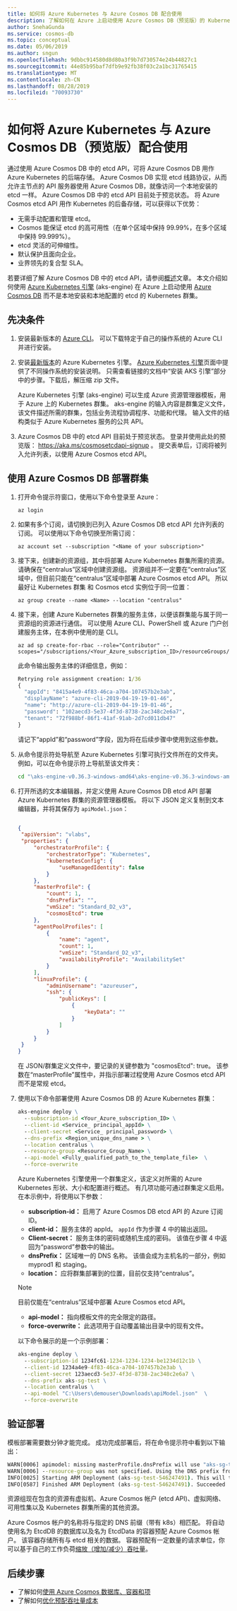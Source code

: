 ```yaml
---
title: 如何将 Azure Kubernetes 与 Azure Cosmos DB 配合使用
description: 了解如何在 Azure 上启动使用 Azure Cosmos DB（预览版）的 Kubernetes 群集
author: SnehaGunda
ms.service: cosmos-db
ms.topic: conceptual
ms.date: 05/06/2019
ms.author: sngun
ms.openlocfilehash: 9dbbc914580d8d80a3f9b7d730574e24b44827c1
ms.sourcegitcommit: 44e85b95baf7dfb9e92fb38f03c2a1bc31765415
ms.translationtype: MT
ms.contentlocale: zh-CN
ms.lasthandoff: 08/28/2019
ms.locfileid: "70093730"
---
```

# <a name="how-to-use-azure-kubernetes-with-azure-cosmos-db-preview"></a>如何将 Azure Kubernetes 与 Azure Cosmos DB（预览版）配合使用

通过使用 Azure Cosmos DB 中的 etcd API，可将 Azure Cosmos DB 用作 Azure Kubernetes 的后端存储。 Azure Cosmos DB 实现 etcd 线路协议，从而允许主节点的 API 服务器使用 Azure Cosmos DB，就像访问一个本地安装的 etcd 一样。 Azure Cosmos DB 中的 etcd API 目前处于预览状态。 将 Azure Cosmos etcd API 用作 Kubernetes 的后备存储，可以获得以下优势： 

* 无需手动配置和管理 etcd。
* Cosmos 能保证 etcd 的高可用性（在单个区域中保持 99.99%，在多个区域中保持 99.999%）。
* etcd 灵活的可伸缩性。
* 默认保护且面向企业。
* 业界领先的复合型 SLA。

若要详细了解 Azure Cosmos DB 中的 etcd API，请参阅[概述](etcd-api-introduction.md)文章。 本文介绍如何使用 [Azure Kubernetes 引擎](https://github.com/Azure/aks-engine/blob/master/docs/tutorials/quickstart.md) (aks-engine) 在 Azure 上启动使用 [Azure Cosmos DB](https://docs.microsoft.com/azure/cosmos-db/) 而不是本地安装和本地配置的 etcd 的 Kubernetes 群集。 

## <a name="prerequisites"></a>先决条件

1. 安装最新版本的 [Azure CLI](/cli/azure/install-azure-cli?view=azure-cli-latest)。 可以下载特定于自己的操作系统的 Azure CLI 并进行安装。

1. 安装[最新版本](https://github.com/Azure/aks-engine/releases)的 Azure Kubernetes 引擎。 [Azure Kubernetes 引擎](https://github.com/Azure/aks-engine/blob/master/docs/tutorials/quickstart.md#install-aks-engine)页面中提供了不同操作系统的安装说明。 只需查看链接的文档中“安装 AKS 引擎”部分中的步骤。下载后，解压缩 zip 文件。

   Azure Kubernetes 引擎 (aks-engine) 可以生成 Azure 资源管理器模板，用于 Azure 上的 Kubernetes 群集。 aks-engine 的输入内容是群集定义文件，该文件描述所需的群集，包括业务流程协调程序、功能和代理。 输入文件的结构类似于 Azure Kubernetes 服务的公共 API。

1. Azure Cosmos DB 中的 etcd API 目前处于预览状态。 登录并使用此处的预览版： https://aka.ms/cosmosetcdapi-signup 。 提交表单后，订阅将被列入允许列表，以使用 Azure Cosmos etcd API。 

## <a name="deploy-the-cluster-with-azure-cosmos-db"></a>使用 Azure Cosmos DB 部署群集

1. 打开命令提示符窗口，使用以下命令登录至 Azure：

   ```azurecli-interactive
   az login 
   ```

1. 如果有多个订阅，请切换到已列入 Azure Cosmos DB etcd API 允许列表的订阅。 可以使用以下命令切换至所需订阅：

   ```azurecli-interactive
   az account set --subscription "<Name of your subscription>"
   ```
1. 接下来，创建新的资源组，其中将部署 Azure Kubernetes 群集所需的资源。 请确保在“centralus”区域中创建资源组。 资源组并不一定要在“centralus”区域中，但目前只能在“centralus”区域中部署 Azure Cosmos etcd API。 所以最好让 Kubernetes 群集 和 Cosmos etcd 实例位于同一位置：

   ```azurecli-interactive
   az group create --name <Name> --location "centralus"
   ```

1. 接下来，创建 Azure Kubernetes 群集的服务主体，以便该群集能与属于同一资源组的资源进行通信。 可以使用 Azure CLI、PowerShell 或 Azure 门户创建服务主体，在本例中使用的是 CLI。

   ```azurecli-interactive
   az ad sp create-for-rbac --role="Contributor" --scopes="/subscriptions/<Your_Azure_subscription_ID>/resourceGroups/<Your_resource_group_name>"
   ```
   此命令输出服务主体的详细信息，例如：
   
   ```cmd
   Retrying role assignment creation: 1/36
   {
     "appId": "8415a4e9-4f83-46ca-a704-107457b2e3ab",
     "displayName": "azure-cli-2019-04-19-19-01-46",
     "name": "http://azure-cli-2019-04-19-19-01-46",
     "password": "102aecd3-5e37-4f3d-8738-2ac348c2e6a7",
     "tenant": "72f988bf-86f1-41af-91ab-2d7cd011db47"
   }
   ```
   
   请记下“appId”和“password”字段，因为将在后续步骤中使用到这些参数。 

1. 从命令提示符处导航至 Azure Kubernetes 引擎可执行文件所在的文件夹。 例如，可以在命令提示符上导航至该文件夹：

   ```cmd
   cd "\aks-engine-v0.36.3-windows-amd64\aks-engine-v0.36.3-windows-amd64"
   ```

1. 打开所选的文本编辑器，并定义使用 Azure Cosmos DB etcd API 部署 Azure Kubernetes 群集的资源管理器模板。 将以下 JSON 定义复制到文本编辑器，并将其保存为 `apiModel.json`：

   ```json

   {
    "apiVersion": "vlabs",
    "properties": {
        "orchestratorProfile": {
            "orchestratorType": "Kubernetes",
            "kubernetesConfig": {
                "useManagedIdentity": false
            }
        },
        "masterProfile": {
            "count": 1,
            "dnsPrefix": "",
            "vmSize": "Standard_D2_v3",
            "cosmosEtcd": true
        },
        "agentPoolProfiles": [
            {
                "name": "agent",
                "count": 1,
                "vmSize": "Standard_D2_v3",
                "availabilityProfile": "AvailabilitySet"
            }
        ],
        "linuxProfile": {
            "adminUsername": "azureuser",
            "ssh": {
                "publicKeys": [
                    {
                        "keyData": ""
                    }
                ]
            }
        }
    }
   }
   ```

   在 JSON/群集定义文件中，要记录的关键参数为 "cosmosEtcd": true。 该参数在“masterProfile”属性中，并指示部署过程使用 Azure Cosmos etcd API 而不是常规 etcd。 

1. 使用以下命令部署使用 Azure Cosmos DB 的 Azure Kubernetes 群集：

   ```cmd
   aks-engine deploy \
     --subscription-id <Your_Azure_subscription_ID> \
     --client-id <Service_ principal_appId> \
     --client-secret <Service_ principal_password> \
     --dns-prefix <Region_unique_dns_name > \
     --location centralus \
     --resource-group <Resource_Group_Name> \
     --api-model <Fully_qualified_path_to_the_template_file>  \
     --force-overwrite
   ```

   Azure Kubernetes 引擎使用一个群集定义，该定义对所需的 Azure Kubernetes 形状、大小和配置进行概述。 有几项功能可通过群集定义启用。 在本示例中，将使用以下参数：

   * **subscription-id：** 启用了 Azure Cosmos DB etcd API 的 Azure 订阅 ID。
   * **client-id：** 服务主体的 appId。 `appId` 作为步骤 4 中的输出返回。
   * **Client-secret：** 服务主体的密码或随机生成的密码。 该值在步骤 4 中返回为“password”参数中的输出。 
   * **dnsPrefix：** 区域唯一的 DNS 名称。 该值会成为主机名的一部分，例如 myprod1 和 staging。
   * **location：** 应将群集部署到的位置，目前仅支持“centralus”。

   > [!Note]
   > 目前仅能在“centralus”区域中部署 Azure Cosmos etcd API。 
 
   * **api-model：** 指向模板文件的完全限定的路径。
   * **force-overwrite：** 此选项用于自动覆盖输出目录中的现有文件。
 
   以下命令展示的是一个示例部署：

   ```cmd
   aks-engine deploy \
     --subscription-id 1234fc61-1234-1234-1234-be1234d12c1b \
     --client-id 1234a4e9-4f83-46ca-a704-107457b2e3ab \
     --client-secret 123aecd3-5e37-4f3d-8738-2ac348c2e6a7 \
     --dns-prefix aks-sg-test \
     --location centralus \
     --api-model "C:\Users\demouser\Downloads\apiModel.json"  \
     --force-overwrite
   ```

## <a name="verify-the-deployment"></a>验证部署

模板部署需要数分钟才能完成。 成功完成部署后，将在命令提示符中看到以下输出：

```cmd
WARN[0006] apimodel: missing masterProfile.dnsPrefix will use "aks-sg-test"
WARN[0006] --resource-group was not specified. Using the DNS prefix from the apimodel as the resource group name: aks-sg-test
INFO[0025] Starting ARM Deployment (aks-sg-test-546247491). This will take some time...
INFO[0587] Finished ARM Deployment (aks-sg-test-546247491). Succeeded
```

资源组现在包含的资源有虚拟机、Azure Cosmos 帐户 (etcd API)、虚拟网络、可用性集以及 Kubernetes 群集所需的其他资源。 

Azure Cosmos 帐户的名称将与指定的 DNS 前缀（带有 k8s）相匹配。 将自动使用名为 EtcdDB 的数据库以及名为 EtcdData 的容器预配 Azure Cosmos 帐户。 该容器存储所有与 etcd 相关的数据。 容器预配有一定数量的请求单位，你可以基于自己的工作负荷[缩放（增加/减少）吞吐量](scaling-throughput.md)。 

## <a name="next-steps"></a>后续步骤

* 了解如何[使用 Azure Cosmos 数据库、容器和项](databases-containers-items.md)
* 了解如何[优化预配吞吐量成本](optimize-cost-throughput.md)

